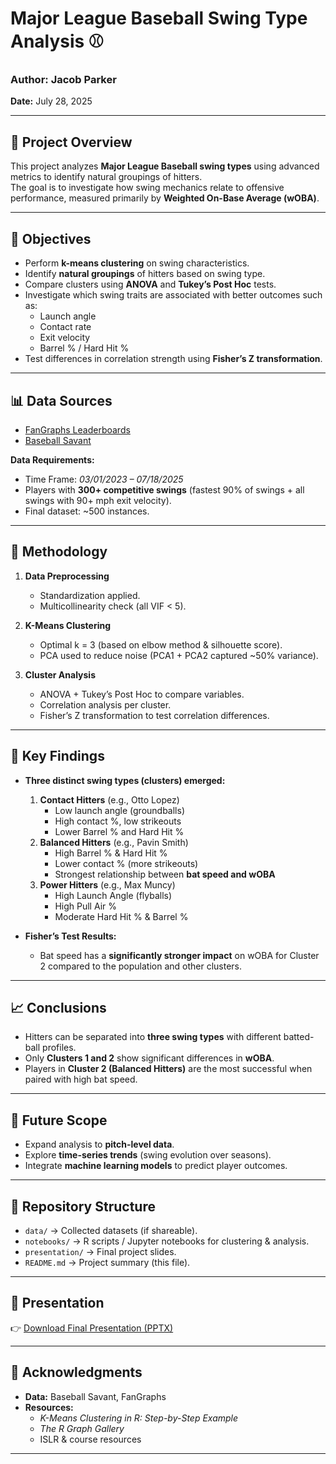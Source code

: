 # Major League Baseball Swing Type Analysis ⚾

### Author: Jacob Parker  
**Date:** July 28, 2025  

---

## 📌 Project Overview
This project analyzes **Major League Baseball swing types** using advanced metrics to identify natural groupings of hitters.  
The goal is to investigate how swing mechanics relate to offensive performance, measured primarily by **Weighted On-Base Average (wOBA)**.

---

## 🎯 Objectives
- Perform **k-means clustering** on swing characteristics.  
- Identify **natural groupings** of hitters based on swing type.  
- Compare clusters using **ANOVA** and **Tukey’s Post Hoc** tests.  
- Investigate which swing traits are associated with better outcomes such as:
  - Launch angle  
  - Contact rate  
  - Exit velocity  
  - Barrel % / Hard Hit %  
- Test differences in correlation strength using **Fisher’s Z transformation**.

---

## 📊 Data Sources
- [FanGraphs Leaderboards](https://www.fangraphs.com/)  
- [Baseball Savant](https://baseballsavant.mlb.com/)  

**Data Requirements:**
- Time Frame: *03/01/2023 – 07/18/2025*  
- Players with **300+ competitive swings** (fastest 90% of swings + all swings with 90+ mph exit velocity).  
- Final dataset: ~500 instances.  

---

## 🧪 Methodology
1. **Data Preprocessing**  
   - Standardization applied.  
   - Multicollinearity check (all VIF < 5).  

2. **K-Means Clustering**  
   - Optimal k = 3 (based on elbow method & silhouette score).  
   - PCA used to reduce noise (PCA1 + PCA2 captured ~50% variance).  

3. **Cluster Analysis**  
   - ANOVA + Tukey’s Post Hoc to compare variables.  
   - Correlation analysis per cluster.  
   - Fisher’s Z transformation to test correlation differences.  

---

## 🔎 Key Findings
- **Three distinct swing types (clusters) emerged:**
  1. **Contact Hitters** (e.g., Otto Lopez)  
     - Low launch angle (groundballs)  
     - High contact %, low strikeouts  
     - Lower Barrel % and Hard Hit %  
  2. **Balanced Hitters** (e.g., Pavin Smith)  
     - High Barrel % & Hard Hit %  
     - Lower contact % (more strikeouts)  
     - Strongest relationship between **bat speed and wOBA**  
  3. **Power Hitters** (e.g., Max Muncy)  
     - High Launch Angle (flyballs)  
     - High Pull Air %  
     - Moderate Hard Hit % & Barrel %  

- **Fisher’s Test Results:**  
  - Bat speed has a **significantly stronger impact** on wOBA for Cluster 2 compared to the population and other clusters.  

---

## 📈 Conclusions
- Hitters can be separated into **three swing types** with different batted-ball profiles.  
- Only **Clusters 1 and 2** show significant differences in **wOBA**.  
- Players in **Cluster 2 (Balanced Hitters)** are the most successful when paired with high bat speed.  

---

## 🚀 Future Scope
- Expand analysis to **pitch-level data**.  
- Explore **time-series trends** (swing evolution over seasons).  
- Integrate **machine learning models** to predict player outcomes.  

---

## 📂 Repository Structure
- `data/` → Collected datasets (if shareable).  
- `notebooks/` → R scripts / Jupyter notebooks for clustering & analysis.  
- `presentation/` → Final project slides.  
- `README.md` → Project summary (this file).  

---

## 📑 Presentation
👉 [Download Final Presentation (PPTX)](Final%20Presentation.pptx)  

---

## 🙏 Acknowledgments
- **Data:** Baseball Savant, FanGraphs  
- **Resources:**  
  - *K-Means Clustering in R: Step-by-Step Example*  
  - *The R Graph Gallery*  
  - ISLR & course resources  

---
